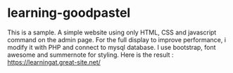 # learning-goodpastel

This is a sample. A simple website using only HTML, CSS and javascript command on the admin page. For the full display to improve performance, i modify it with PHP and connect to mysql database. I use bootstrap, font awesome and summernote for styling. Here is the result :  https://learningat.great-site.net/

